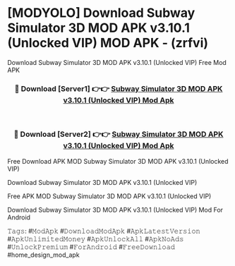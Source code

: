 # [MODYOLO] Download Subway Simulator 3D MOD APK v3.10.1 (Unlocked VIP) MOD APK - (zrfvi)
Download Subway Simulator 3D MOD APK v3.10.1 (Unlocked VIP) Free Mod APK

<div align="center">
<h3>🔴 Download [Server1] 👉👉 <a href="https://apk-comot.site?title=Subway_Simulator_3D_MOD_APK_v3.10.1_(Unlocked_VIP)">Subway Simulator 3D MOD APK v3.10.1 (Unlocked VIP) Mod Apk</a></h3><br>

<h3>🔴 Download [Server2] 👉👉 <a href="https://apk-comot.site?title=Subway_Simulator_3D_MOD_APK_v3.10.1_(Unlocked_VIP)">Subway Simulator 3D MOD APK v3.10.1 (Unlocked VIP) Mod Apk</a></h3>
</div>


Free Download APK MOD Subway Simulator 3D MOD APK v3.10.1 (Unlocked VIP)

Download Subway Simulator 3D MOD APK v3.10.1 (Unlocked VIP) 

Free APK MOD Subway Simulator 3D MOD APK v3.10.1 (Unlocked VIP) 

Download Subway Simulator 3D MOD APK v3.10.1 (Unlocked VIP) Mod For Android

𝚃𝚊𝚐𝚜: #𝙼𝚘𝚍𝙰𝚙𝚔 #𝙳𝚘𝚠𝚗𝚕𝚘𝚊𝚍𝙼𝚘𝚍𝙰𝚙𝚔 #𝙰𝚙𝚔𝙻𝚊𝚝𝚎𝚜𝚝𝚅𝚎𝚛𝚜𝚒𝚘𝚗 #𝙰𝚙𝚔𝚄𝚗𝚕𝚒𝚖𝚒𝚝𝚎𝚍𝙼𝚘𝚗𝚎𝚢 #𝙰𝚙𝚔𝚄𝚗𝚕𝚘𝚌𝚔𝙰𝚕𝚕 #𝙰𝚙𝚔𝙽𝚘𝙰𝚍𝚜 #𝚄𝚗𝚕𝚘𝚌𝚔𝙿𝚛𝚎𝚖𝚒𝚞𝚖 #𝙵𝚘𝚛𝙰𝚗𝚍𝚛𝚘𝚒𝚍 #𝙵𝚛𝚎𝚎𝙳𝚘𝚠𝚗𝚕𝚘𝚊𝚍 #home_design_mod_apk